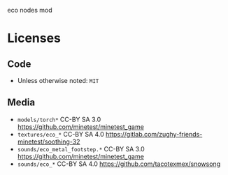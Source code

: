 
eco nodes mod

# Licenses

## Code

* Unless otherwise noted: `MIT`

## Media

* `models/torch*` CC-BY SA 3.0 https://github.com/minetest/minetest_game
* `textures/eco_*` CC-BY SA 4.0 https://gitlab.com/zughy-friends-minetest/soothing-32
* `sounds/eco_metal_footstep.*` CC-BY SA 3.0 https://github.com/minetest/minetest_game
* `sounds/eco_*` CC-BY SA 4.0 https://github.com/tacotexmex/snowsong